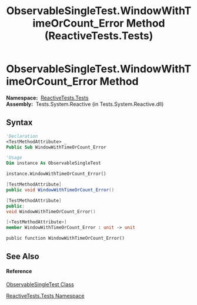 ﻿---
title: ObservableSingleTest.WindowWithTimeOrCount_Error Method  (ReactiveTests.Tests)
TOCTitle: WindowWithTimeOrCount_Error Method
ms:assetid: M:ReactiveTests.Tests.ObservableSingleTest.WindowWithTimeOrCount_Error
ms:mtpsurl: https://msdn.microsoft.com/en-us/library/reactivetests.tests.observablesingletest.windowwithtimeorcount_error(v=VS.103)
ms:contentKeyID: 36619328
ms.date: 06/28/2011
mtps_version: v=VS.103
f1_keywords:
- ReactiveTests.Tests.ObservableSingleTest.WindowWithTimeOrCount_Error
dev_langs:
- CSharp
- JScript
- VB
- FSharp
- c++
---

# ObservableSingleTest.WindowWithTimeOrCount\_Error Method

**Namespace:**  [ReactiveTests.Tests](hh289046\(v=vs.103\).md)  
**Assembly:**  Tests.System.Reactive (in Tests.System.Reactive.dll)

## Syntax

``` vb
'Declaration
<TestMethodAttribute> _
Public Sub WindowWithTimeOrCount_Error
```

``` vb
'Usage
Dim instance As ObservableSingleTest

instance.WindowWithTimeOrCount_Error()
```

``` csharp
[TestMethodAttribute]
public void WindowWithTimeOrCount_Error()
```

``` c++
[TestMethodAttribute]
public:
void WindowWithTimeOrCount_Error()
```

``` fsharp
[<TestMethodAttribute>]
member WindowWithTimeOrCount_Error : unit -> unit 
```

``` jscript
public function WindowWithTimeOrCount_Error()
```

## See Also

#### Reference

[ObservableSingleTest Class](hh315143\(v=vs.103\).md)

[ReactiveTests.Tests Namespace](hh289046\(v=vs.103\).md)


